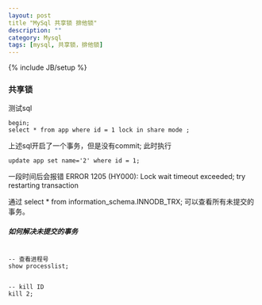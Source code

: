 ```yaml
---
layout: post
title "MySql 共享锁 排他锁"
description: ""
category: Mysql
tags: [mysql, 共享锁，排他锁]
---
```


{% include JB/setup %}


### 共享锁
测试sql
```mysql
begin;
select * from app where id = 1 lock in share mode ;
```
上述sql开启了一个事务，但是没有commit;
此时执行
```mysql
update app set name='2' where id = 1;
```

一段时间后会报错 ERROR 1205 (HY000): Lock wait timeout exceeded; try restarting transaction

通过 select * from information_schema.INNODB_TRX; 可以查看所有未提交的事务。

##### 如何解决未提交的事务
```mysql

-- 查看进程号
show processlist;


-- kill ID
kill 2;
```
